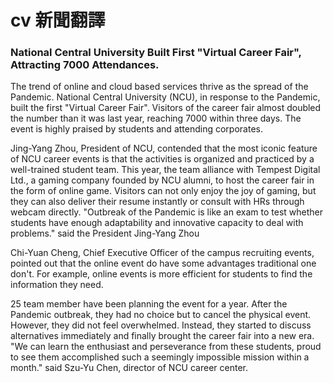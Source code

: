 # cv 新聞翻譯

### National Central University Built First  "Virtual Career Fair", Attracting 7000 Attendances.

The trend of online and cloud based services thrive as the spread of the Pandemic. National Central University (NCU), in response to the Pandemic, built the first "Virtual Career Fair". Visitors of the career fair almost doubled the number than it was last year, reaching 7000 within three days. The event is highly praised by students and attending corporates.

Jing-Yang Zhou, President of NCU, contended that the most iconic feature of NCU career events is that the activities is organized and practiced by a well-trained student team. This year, the team alliance with Tempest Digital Ltd., a gaming company founded by NCU alumni, to host the career fair in the form of online game. Visitors can not only enjoy the joy of gaming, but they can also deliver their resume instantly or consult with HRs through webcam directly. "Outbreak of the Pandemic is like an exam to test whether students have enough adaptability and innovative capacity to deal with problems." said the President Jing-Yang Zhou

Chi-Yuan Cheng, Chief Executive Officer of the campus recruiting events, pointed out that the online event do have some advantages traditional one don't. For example, online events is more efficient for students to find the information they need.

25 team member have been planning the event for a year. After the Pandemic outbreak, they had no choice but to cancel the physical event. However, they did not feel overwhelmed. Instead, they started to discuss alternatives immediately and finally brought the career fair into a new era. "We can learn the enthusiast and perseverance from these students, proud to see them accomplished such a seemingly impossible mission within a month." said Szu-Yu Chen, director of NCU career center.